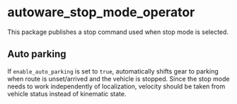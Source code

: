 # autoware_stop_mode_operator

This package publishes a stop command used when stop mode is selected.

## Auto parking

If `enable_auto_parking` is set to `true`, automatically shifts gear to parking when route is unset/arrived and the vehicle is stopped.
Since the stop mode needs to work independently of localization, velocity should be taken from vehicle status instead of kinematic state.
